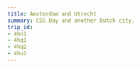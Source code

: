```yaml
---
title: Amsterdam and Utrecht
summary: CSS Day and another Dutch city.
trip_id:
- 4hn1
- 4hq1
- 4hq2
- 4hu1
---
```

